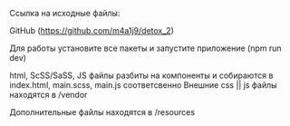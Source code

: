 Ссылка на исходные файлы:

GitHub (https://github.com/m4a1j9/detox_2)

Для работы установите все пакеты и запустите приложение (npm run dev)

html, ScSS/SaSS, JS файлы разбиты на компоненты и собираются в index.html, main.scss, main.js соответсвенно Внешние css || js файлы находятся в /vendor

Дополнительные файлы находятся в /resources





